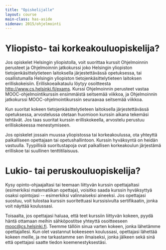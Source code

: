 ```yaml
---
title: "Opiskelijalle"
layout: course
main-class: has-aside
sidenav: 2015/ohjelmointi
---
```


# Yliopisto- tai korkeakouluopiskelija?

Jos opiskelet Helsingin yliopistolla, voit suorittaa kurssit Ohjelmoinnin perusteet ja Ohjelmoinnin jatkokurssi joko Helsingin yliopiston tietojenkäsittelytieteen laitoksella järjestettävässä opetuksessa, tai osallistumalla Helsingin yliopiston tietojenkäsittelytieteen laitoksen erilliskokeisiin. Erilliskoeaikataulu löytyy osoitteesta <http://www.cs.helsinki.fi/exams>. Kurssi Ohjelmoinnin perusteet vastaa MOOC-ohjelmointikurssin ensimmäistä seitsemää viikkoa, ja Ohjelmoinnin jatkokurssi MOOC-ohjelmointikurssin seuraavaa seitsemää viikkoa.

Kun suoritat kokeen tietojenkäsittelytieteen laitoksella järjestettävässä opetuksessa, arvostelussa otetaan huomioon kurssin aikana tekemäsi tehtävät. Jos taas suoritat kurssin erilliskokeella, arvostelu perustuu erilliskokeessa menestymiseen.

Jos opiskelet jossain muussa yliopistossa tai korkeakoulussa, ota yhteyttä paikalliseen opettajaan tai opetushallintoon. Kurssin hyväksyntä on heidän vastuulla. Tyypillisiä suoritustapoja ovat paikallisen korkeakoulun järjestämä erilliskoe tai suullinen tenttitilaisuus.

# Lukio- tai peruskouluopiskelija?

Kysy opinto-ohjaajaltasi tai teemaan liittyvän kurssin opettajaltasi (esimerkiksi matematiikan opettaja), voisitko saada kurssin hyväksyttyä osaksi opintojasi -- esimerkiksi valinnaiseksi aineeksi. Jos opettajasi suostuu, voit tulostaa kurssin suoritettuasi kurssisivulta sertifikaatin, jonka voit näyttää koulussasi. 

Toisaalta, jos opettajasi haluaa, että teet kurssiin liittyvän kokeen, pyydä häntä ottamaan meihin sähköpostitse yhteyttä osoitteeseen <mooc@cs.helsinki.fi>. Teemme tällöin sinua varten kokeen, jonka lähetämme opettajallesi. Kun olet vastannut kokeeseen koulussasi, opettajasi lähettää kokeen meille, ja me tarkastamme sen ilmaiseksi, jonka jälkeen sekä sinä että opettajasi saatte tiedon koemenestyksestäsi.
